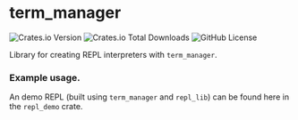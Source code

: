 # term_manager
![Crates.io Version](https://img.shields.io/crates/v/repl_lib)
![Crates.io Total Downloads](https://img.shields.io/crates/d/repl_lib?color=blue)
![GitHub License](https://img.shields.io/github/license/sebastian-j-ibanez/repl_suite)

Library for creating REPL interpreters with `term_manager`.

### Example usage.

An demo REPL (built using `term_manager` and `repl_lib`) can be found here in the `repl_demo` crate.
